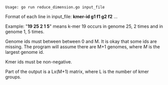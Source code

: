 
	Usage: go run reduce_dimension.go input_file

Format of each line in input_file: **kmer-id g1 f1 g2 f2** ...

Example: "**19 25 2 1 5**" means k-mer 19 occurs in genome 25, 2 times and in genome 1, 5 times.

Genome ids must between between 0 and M.  It is okay that some ids are missing.  The program will assume there are M+1 genomes, where $M$ is the largest genome id.

Kmer ids must be non-negative.

Part of the output is a Lx(M+1) matrix, where L is the number of kmer groups.




